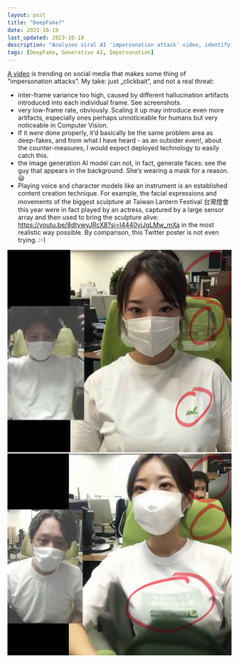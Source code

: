```yaml
---
layout: post
title: "DeepFake?"
date: 2023-10-19
last_updated: 2023-10-19
description: "Analyzes viral AI 'impersonation attack' video, identifying high frame variance, low frame rate, and comparing to established deepfake detection/creation methods."
tags: [DeepFake, Generative AI, Impersonation]
---
```


[A video](https://x.com/yokohara_h/status/1714677568023285840?s=46&t=tKoAWd7etyatheAmJYRJvA) is trending on social media that makes some thing of "impersonation attacks". My take: just „clickbait“, and not a real threat:
* inter-frame variance too high, caused by different hallucination artifacts introduced into each individual frame. See screenshots.
* very low-frame rate, obviously. Scaling it up may introduce even more artifacts, especially ones perhaps unnoticeable for humans but very noticeable in Computer Vision.
* If it *were* done properly, it’d basically be the same problem area as deep-fakes, and from what I have heard - as an outsider even!, about the counter-measures, I would expect deployed technology to easily catch this.
* the image generation AI model can not, in fact, generate faces: see the guy that appears in the background. She‘s wearing a mask for a reason. :smiley:
* Playing voice and character models like an instrument is an established content creation technique. For example, the facial expressions and movements of the biggest sculpture at Taiwan Lantern Festival 台灣燈會 this year were in fact played by an actress, captured by a large sensor array and then used to bring the sculpture alive: https://youtu.be/8dtywyJRcX8?si=l4440viJgLMw_mXa in the most realistic way possible. By comparison, this Twitter poster is not even trying. :-)

![Screenshot #1](assets/img/IMG_7513.jpg)
![Screenshot #2](assets/img/IMG_7515.jpg)
